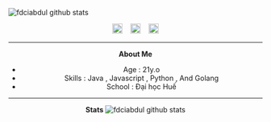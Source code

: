 ![fdciabdul github stats](https://raw.githubusercontent.com/fdciabdul/fdciabdul/master/computer-programming-anime-programming-language-thread-animation-gril-f6c2888a88588db1f063bcfcbc84e6cf.png)

<center>
<a href="https://fb.me/fdciabdul"><img src="https://image.flaticon.com/icons/svg/174/174848.svg" alt="alt text" width="20" height="20"></a>      &nbsp;&nbsp;   <a href="https://instagram.com/fdciabdul"><img src="https://image.flaticon.com/icons/svg/174/174855.svg" alt="alt text" width="20" height="20"></a>
 &nbsp;&nbsp; 
<a href="https://pinterest.com/fdciabdul"><img src="https://image.flaticon.com/icons/svg/174/174863.svg" alt="alt text" width="20" height="20"></a>



___

**About Me**

- Age : 21y.o
- Skills : Java , Javascript , Python , And Golang
- School : Đại học Huế 
___
**Stats**
![fdciabdul github stats](https://github-readme-stats.vercel.app/api?username=du0ngtrunghieu&show_icons=true&title_color=fff&icon_color=79ff97&text_color=9f9f9f&bg_color=151515)
